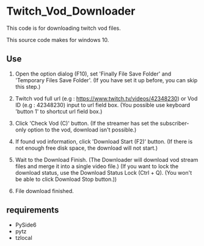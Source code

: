 # Twitch_Vod_Downloader
This code is for downloading twitch vod files.

This source code makes for windows 10. 

## Use
1. Open the option dialog (F10), set 'Finally File Save Folder' and 'Temporary Files Save Folder'. (If you have set it up before, you can skip this step.)

2. Twitch vod full url (e.g : https://www.twitch.tv/videos/42348230) or Vod ID (e.g : 42348230) input to url field box.
(You possible use keyboard 'button 1' to shortcut url field box.)

3. Click 'Check Vod (C)' button.
(If the streamer has set the subscriber-only option to the vod, download isn't possible.)

4. If found vod information, click 'Download Start (F2)' button.
(If there is not enough free disk space, the download will not start.)

5. Wait to the Download Finish. (The Downloader will download vod stream files and merge it into a single video file.) (If you want to lock the download status, use the Download Status Lock (Ctrl + Q). (You won't be able to click Download Stop button.))

6. File download finished.

## requirements
* PySide6
* pytz
* tzlocal
